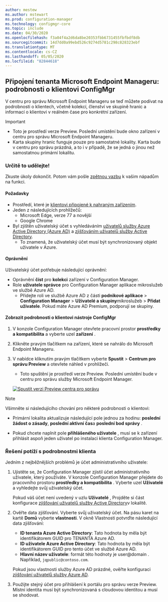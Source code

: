 ```yaml
---
author: mestew
ms.author: mstewart
ms.prod: configuration-manager
ms.technology: configmgr-core
ms.topic: include
ms.date: 04/30/2020
ms.openlocfilehash: f3a04f4a2d6da8be20353fbb6731455fbfbdf8db
ms.sourcegitcommit: 14d7dd0a99ebd526c9274d5781c298c828323ebf
ms.translationtype: MT
ms.contentlocale: cs-CZ
ms.lasthandoff: 05/05/2020
ms.locfileid: "82844618"
---
```

## <a name="microsoft-endpoint-manager-tenant-attach-configmgr-client-details"></a><a name="bkmk_mem"></a>Připojení tenanta Microsoft Endpoint Manageru: podrobnosti o klientovi ConfigMgr
<!--6374854, 6521921-->

V centru pro správu Microsoft Endpoint Manageru se teď můžete podívat na podrobnosti o klientech, včetně kolekcí, členství ve skupině hranic a informací o klientovi v reálném čase pro konkrétní zařízení.

> [!Important]
> - Toto je prostředí verze Preview. Poslední umístění bude okno zařízení v centru pro správu Microsoft Endpoint Manageru.
> - Karta skupiny hranic funguje pouze pro samostatné lokality. Karta bude v centru pro správu prázdná, a to i v případě, že se jedná o jinou než samostatnou primární lokalitu.

### <a name="try-it-out"></a>Určitě to udělejte!

Zkuste úkoly dokončit. Potom vám pošle [zpětnou vazbu](../../technical-preview-2003.md#bkmk_feedback) k vašim nápadům na funkci.

#### <a name="prerequisites"></a>Požadavky

- Prostředí, které je [klientovi připojené k nahraným zařízením](../../../../../tenant-attach/device-sync-actions.md).
- Jeden z následujících prohlížečů:
  - Microsoft Edge, verze 77 a novější
  - Google Chrome
- Byl zjištěn uživatelský účet s vyhledáváním [uživatelů služby Azure Active Directory (Azure AD)](../../../../servers/deploy/configure/about-discovery-methods.md#azureaddisc) a [zjišťováním uživatelů služby Active Directory](../../../../servers/deploy/configure/about-discovery-methods.md#bkmk_aboutUser).
  - To znamená, že uživatelský účet musí být synchronizovaný objekt uživatele v Azure.

#### <a name="permissions"></a>Oprávnění

Uživatelský účet potřebuje následující oprávnění:

- Oprávnění **číst** pro **kolekci** zařízení v Configuration Manager.
- Role **uživatele správce** pro Configuration Manager aplikace mikroslužeb ve službě Azure AD.
  - Přidejte roli ve službě Azure AD z části **podnikové aplikace**  >  **Configuration Manager**  >  **Uživatelé a skupiny**mikroslužeb  >  **Přidat uživatele**. Pokud máte Azure AD Premium, podporují se skupiny.

#### <a name="view-configmgr-client-details"></a>Zobrazit podrobnosti o klientovi nástroje ConfigMgr

1. V konzole Configuration Manager otevřete pracovní prostor **prostředky a kompatibilita** a vyberte uzel **zařízení** .
1. Klikněte pravým tlačítkem na zařízení, které se nahrálo do Microsoft Endpoint Manageru.
1. V nabídce kliknutím pravým tlačítkem vyberte **Spustit**  >  **Centrum pro správu Preview** a otevřete náhled v prohlížeči.
     - Toto spuštění je prostředí verze Preview. Poslední umístění bude v centru pro správu služby Microsoft Endpoint Manager.

   [![Spustit verzi Preview centra pro správu](../../media/6374854-start-admin-center.png)](../../media/6374854-start-admin-center.png#lightbox)

> [!NOTE]
> Všimněte si následujícího chování pro některé podrobnosti o klientovi:
>
> - Primární lokalita aktualizuje následující pole jednou za hodinu: **poslední žádost o zásady**, **poslední aktivní čas**a **poslední bod správy** .
>
> - Pokud chcete naplnit pole **přihlášeného uživatele** , musí se k zařízení přihlásit aspoň jeden uživatel po instalaci klienta Configuration Manager.

### <a name="troubleshoot-client-details"></a>Řešení potíží s podrobnostmi klienta

Jedním z nejběžnějších problémů je účet administrativního uživatele:

1. Ujistěte se, že Configuration Manager zjistil účet administrativního uživatele, který používáte. V konzole Configuration Manager přejdete do pracovního prostoru **prostředky a kompatibilita** . Vyberte uzel **Uživatelé** a vyhledejte svůj uživatelský účet.

    Pokud váš účet není uvedený v uzlu **Uživatelé** , Projděte si část konfigurace [zjišťování uživatelů služby Active Directory](../../../../servers/deploy/configure/about-discovery-methods.md#bkmk_aboutUser)v lokalitě.

1. Ověřte data zjišťování. Vyberte svůj uživatelský účet. Na pásu karet na kartě **Domů** vyberte **vlastnosti**. V okně Vlastnosti potvrďte následující data zjišťování:

    - **ID tenanta Azure Active Directory**: Tato hodnota by měla být identifikátorem GUID pro TENANTA Azure AD.
    - **ID uživatele Azure Active Directory**: Tato hodnota by měla být identifikátorem GUID pro tento účet ve službě Azure AD.
    - **Hlavní název uživatele**: formát této hodnoty je user@domain . Například, `jqpublic@contoso.com`.

    Pokud jsou vlastnosti služby Azure AD prázdné, ověřte konfiguraci [zjišťování uživatelů služby Azure AD](../../../../servers/deploy/configure/about-discovery-methods.md#azureaddisc).

1. Použijte stejný účet pro přihlášení k portálu pro správu verze Preview. Místní identita musí být synchronizovaná s cloudovou identitou a musí se shodovat.

